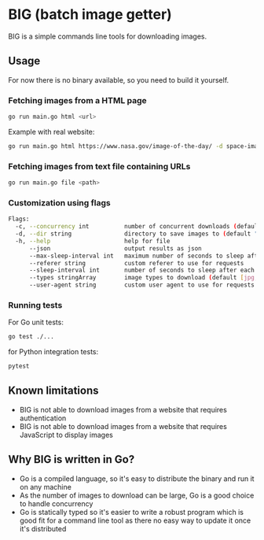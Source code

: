 # BIG (batch image getter)

BIG is a simple commands line tools for downloading images.

## Usage

For now there is no binary available, so you need to build it yourself.

### Fetching images from a HTML page

```bash
go run main.go html <url>
```

Example with real website:

```bash
go run main.go html https://www.nasa.gov/image-of-the-day/ -d space-images
```

### Fetching images from text file containing URLs

```bash
go run main.go file <path>
```

### Customization using flags

```bash
Flags:
  -c, --concurrency int          number of concurrent downloads (default 10)
  -d, --dir string               directory to save images to (default ".")
  -h, --help                     help for file
      --json                     output results as json
      --max-sleep-interval int   maximum number of seconds to sleep after each request
      --referer string           custom referer to use for requests
      --sleep-interval int       number of seconds to sleep after each request or minimum number of seconds for randomized sleep when used along max-sleep-interval (default 0)
      --types stringArray        image types to download (default [jpg,jpeg,png,gif,webp])
      --user-agent string        custom user agent to use for requests
```

### Running tests

For Go unit tests:

```bash
go test ./...
```

for Python integration tests:

```bash
pytest
```

## Known limitations

- BIG is not able to download images from a website that requires authentication
- BIG is not able to download images from a website that requires JavaScript to display images

## Why BIG is written in Go?

- Go is a compiled language, so it's easy to distribute the binary and run it on any machine
- As the number of images to download can be large, Go is a good choice to handle concurrency
- Go is statically typed so it's easier to write a robust program which is good fit for a command line tool as there no easy way to update it once it's distributed
